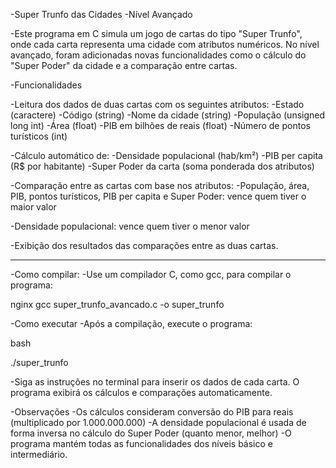 -Super Trunfo das Cidades
-Nível Avançado

-Este programa em C simula um jogo de cartas do tipo "Super Trunfo", onde cada carta representa uma cidade com atributos numéricos. No nível avançado, foram adicionadas novas funcionalidades como o cálculo do "Super Poder" da cidade e a comparação entre cartas.

-Funcionalidades

-Leitura dos dados de duas cartas com os seguintes atributos:
-Estado (caractere)
-Código (string)
-Nome da cidade (string)
-População (unsigned long int)
-Área (float)
-PIB em bilhões de reais (float)
-Número de pontos turísticos (int)

-Cálculo automático de:
-Densidade populacional (hab/km²)
-PIB per capita (R$ por habitante)
-Super Poder da carta (soma ponderada dos atributos)

-Comparação entre as cartas com base nos atributos:
-População, área, PIB, pontos turísticos, PIB per capita e Super Poder: vence quem tiver o maior valor

-Densidade populacional: vence quem tiver o menor valor

-Exibição dos resultados das comparações entre as duas cartas.

--------

-Como compilar:
-Use um compilador C, como gcc, para compilar o programa:

nginx
gcc super_trunfo_avancado.c -o super_trunfo

-Como executar
-Após a compilação, execute o programa:

bash

./super_trunfo

-Siga as instruções no terminal para inserir os dados de cada carta. O programa exibirá os cálculos e comparações automaticamente.

-Observações
-Os cálculos consideram conversão do PIB para reais (multiplicado por 1.000.000.000)
-A densidade populacional é usada de forma inversa no cálculo do Super Poder (quanto menor, melhor)
-O programa mantém todas as funcionalidades dos níveis básico e intermediário.

